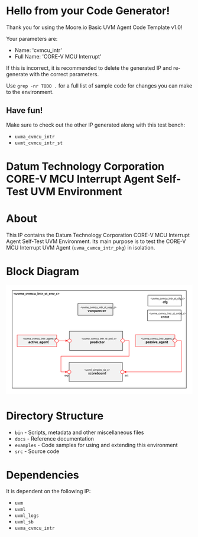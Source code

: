 # Hello from your Code Generator!
Thank you for using the Moore.io Basic UVM Agent Code Template v1.0!

Your parameters are:
* Name: 'cvmcu_intr'
* Full Name: 'CORE-V MCU Interrupt'

If this is incorrect, it is recommended to delete the generated IP and re-generate with the correct parameters.

Use `grep -nr TODO .` for a full list of sample code for changes you can make to the environment.


## Have fun!
Make sure to check out the other IP generated along with this test bench:
* `uvma_cvmcu_intr`
* `uvmt_cvmcu_intr_st`




# Datum Technology Corporation CORE-V MCU Interrupt Agent Self-Test UVM Environment


# About
This IP contains the Datum Technology Corporation CORE-V MCU Interrupt Agent Self-Test UVM Environment.
Its main purpose is to test the CORE-V MCU Interrupt UVM Agent (`uvma_cvmcu_intr_pkg`) in isolation.


# Block Diagram
![alt text](./docs/env_block_diagram.svg "CORE-V MCU Interrupt Self-Test UVM Environment")

# Directory Structure
* `bin` - Scripts, metadata and other miscellaneous files
* `docs` - Reference documentation
* `examples` - Code samples for using and extending this environment
* `src` - Source code


# Dependencies
It is dependent on the following IP:

* `uvm`
* `uvml`
* `uvml_logs`
* `uvml_sb`
* `uvma_cvmcu_intr`

